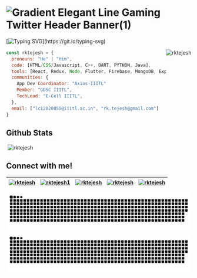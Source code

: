 # ![Gradient Elegant Line Gaming Twitter Header Banner(1)](https://user-images.githubusercontent.com/73354337/171396380-d4c446dd-f437-432f-9c68-ad9a0a546f74.png)
[![Typing SVG](https://readme-typing-svg.herokuapp.com?duration=3500&vCenter=true&height=28&lines=Hi!+I+am+K+Tejeshwar+Reddy+%F0%9F%91%8B;Sophomore+at+IIIT+Lucknow;I+am+a+MERN+stack+developer!;I+am+also+a+Flutter+Developer!)](https://git.io/typing-svg)

<img align="right" height="300" src="https://user-images.githubusercontent.com/73354337/171433720-7bc6214b-330e-4371-bac4-e97a69647e19.gif" alt="rktejesh" />

```javascript
const rktejesh = {
  pronouns: "He" | "Him",
  code: [HTML/CSS/Javascript, C++, DART, PYTHON, Java],
  tools: [React, Redux, Node, Flutter, Firebase, MongoDB, Express],
  communities: {
    App Dev Coordinator: "Axios-IIITL"
    Member: "GDSC IIITL",
    TechLead: "E-Cell IIITL",
  },
  email: ["lci2020055@iiitl.ac.in", "rk.tejesh@gmail.com"]
}
``` 
## Github Stats

<p>&nbsp;<img align="center" src="https://github-readme-stats.vercel.app/api?username=rktejesh&count_private=true&show_icons=true&theme=tokyonight" alt="rktejesh" />
</p>

## Connect with me!
<a href="https://dev.to/rktejesh" target="blank"><img align="center" src="https://camo.githubusercontent.com/6cc90061976bcd4d1a61a6c76b818538b5a65754f7b7b8068fe0fa49a09def8f/68747470733a2f2f6564656e742e6769746875622e696f2f537570657254696e7949636f6e732f696d616765732f7376672f6465765f746f2e737667" alt="rktejesh" height="40" width="50" /></a>|<a href="https://twitter.com/rktejesh1" target="blank"><img align="center" src="https://camo.githubusercontent.com/35b0b8bfbd8840f35607fb56ad0a139047fd5d6e09ceb060c5c6f0a5abd1044c/68747470733a2f2f6564656e742e6769746875622e696f2f537570657254696e7949636f6e732f696d616765732f7376672f747769747465722e737667" alt="rktejesh1" height="40" width="50"  /></a>|<a href="https://linkedin.com/in/rktejesh" target="blank"><img align="center" src="https://camo.githubusercontent.com/c8a9c5b414cd812ad6a97a46c29af67239ddaeae08c41724ff7d945fb4c047e5/68747470733a2f2f6564656e742e6769746875622e696f2f537570657254696e7949636f6e732f696d616765732f7376672f6c696e6b6564696e2e737667" alt="rktejesh" height="40" width="50"  /></a>|<a href="https://stackoverflow.com/users/14700514" target="blank"><img align="center" src="https://camo.githubusercontent.com/ad1dcdc76b0be1423e54a791d31311e91e8e89bb8492be214cfc3390e24c323d/68747470733a2f2f6564656e742e6769746875622e696f2f537570657254696e7949636f6e732f696d616765732f7376672f737461636b6f766572666c6f772e737667" alt="rktejesh" height="40" width="50"  /></a>|<a href="https://fb.com/rktejesh" target="blank"><img align="center" src="https://camo.githubusercontent.com/8f245234577766478eaf3ee72b0615e99bb9ef3eaa56e1c37f75692811181d5c/68747470733a2f2f6564656e742e6769746875622e696f2f537570657254696e7949636f6e732f696d616765732f7376672f66616365626f6f6b2e737667" alt="rktejesh" height="40" width="50"  /></a>
|--|--|--|--|--|

![github contribution grid snake animation](https://raw.githubusercontent.com/rktejesh/rktejesh/output/github-contribution-grid-snake-dark.svg#gh-dark-mode-only)![github contribution grid snake animation](https://raw.githubusercontent.com/rktejesh/rktejesh/output/github-contribution-grid-snake.svg#gh-light-mode-only)

<!---
<img title="JS" alt="JS" width="40px" src="https://raw.githubusercontent.com/github/explore/master/topics/javascript/javascript.png">|<img title="Python" alt="Python" width="40px" src="https://raw.githubusercontent.com/github/explore/master/topics/python/python.png">|<img title="mongodb" alt="mongodb" width="40px" src="https://raw.githubusercontent.com/github/explore/master/topics/mongodb/mongodb.png">|<img title="gcloud" alt="gcloud" width="40px" src="https://www.sophos.com/sites/default/files/2022-02/googlecloud.png">|<img title="mysql" alt="mysql" width="40px" src="https://styles.redditmedia.com/t5_2qm6k/styles/communityIcon_dhjr6guc03x51.png?width=256&s=3e825b7205c7f497d4695028e358d26ee359f84b">
-->
